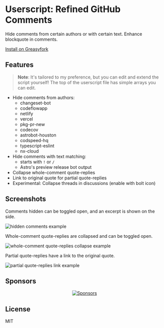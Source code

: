 # Userscript: Refined GitHub Comments

Hide comments from certain authors or with certain text. Enhance blockquote in comments.

[Install on Greasyfork](https://greasyfork.org/en/scripts/465056-refined-github-comments)

## Features

> **Note**: It's tailored to my preference, but you can edit and extend the script yourself! The top of the userscript file has simple arrays you can edit.

- Hide comments from authors:
  - changeset-bot
  - codeflowapp
  - netlify
  - vercel
  - pkg-pr-new
  - codecov
  - astrobot-houston
  - codspeed-hq
  - typescript-eslint
  - nx-cloud
- Hide comments with text matching:
  - starts with `!` or `/`
  - Astro's preview release bot output
- Collapse whole-comment quote-replies
- Link to original quote for partial quote-replies
- Experimental: Collapse threads in discussions (enable with bolt icon)

## Screenshots

Comments hidden can be toggled open, and an excerpt is shown on the side.

![hidden comments example](https://user-images.githubusercontent.com/34116392/235110127-e1ee1156-49a2-44cc-8270-242542b25026.png)

Whole-comment quote-replies are collapsed and can be toggled open.

![whole-comment quote-replies collapse example](https://user-images.githubusercontent.com/34116392/235412197-671e421a-53ad-4320-b59a-735d799df767.png)

Partial quote-replies have a link to the original quote.

![partial quote-replies link example](https://user-images.githubusercontent.com/34116392/235412242-bead378d-b7f9-4c77-863e-a7128517766a.png)

## Sponsors

<p align="center">
  <a href="https://bjornlu.com/sponsors">
    <img src="https://bjornlu.com/sponsors.svg" alt="Sponsors" />
  </a>
</p>

## License

MIT
